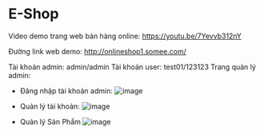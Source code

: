 # E-Shop
Video demo trang web bán hàng online:
https://youtu.be/7Yevvb312nY

Đường link web demo:
http://onlineshop1.somee.com/

Tài khoản admin: admin/admin
Tài khoản user: test01/123123
Trang quản lý admin: 

- Đăng nhập tài khoản admin:  ![image](https://user-images.githubusercontent.com/48644715/156872368-92ababfc-8084-487a-9053-c9f7b5ee93f0.png)

- Quản lý tài khoản:  ![image](https://user-images.githubusercontent.com/48644715/156872375-31be5545-2b22-4ed7-81a5-051ecd1240ce.png)


- Quản lý Sản Phẩm  ![image](https://user-images.githubusercontent.com/48644715/156872380-ff542e2b-934a-4098-abcf-4ba245b2f918.png)



